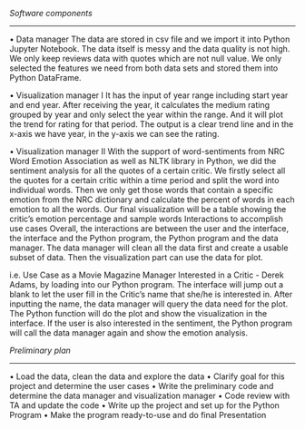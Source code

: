 *Software components*
____________
•	Data manager
The data are stored in csv file and we import it into Python Jupyter Notebook. The data itself is messy and the data quality is not high. We only keep reviews data with quotes which are not null value. We only selected the features we need from both data sets and stored them into Python DataFrame. 

•	Visualization manager Ⅰ
It has the input of year range including start year and end year. After receiving the year, it calculates the medium rating grouped by year and only select the year within the range. And it will plot the trend for rating for that period. The output is a clear trend line and in the x-axis we have year, in the y-axis we can see the rating.

•	Visualization manager Ⅱ
With the support of  word-sentiments from NRC Word Emotion Association  as well as NLTK library in Python, we did the sentiment analysis for all the quotes of a certain critic. We firstly select all the quotes for a certain critic within a time period and split the word into individual words. Then we only get those words that contain a specific emotion from the NRC dictionary and calculate the percent of words in each emotion to all the words. Our final visualization will be a table showing the critic’s emotion percentage and sample words
Interactions to accomplish use cases
Overall, the interactions are between the user and the interface, the interface and the Python program, the Python program and the data manager. The data manager will clean all the data first and create a usable subset of data. Then the visualization part can use the data for plot.

i.e. Use Case as a Movie Magazine Manager
Interested in a Critic - Derek Adams, by loading into our Python program. The interface will jump out a blank to let the user fill in the Critic’s name that she/he is interested in. After inputting the name, the data manager will query the data need for the plot. The Python function will do the plot and show the visualization in the interface. If the user is also interested in the sentiment, the Python program will call the data manager again and show the emotion analysis. 

*Preliminary plan*
________________
•	Load the data, clean the data and explore the data 
•	Clarify goal for this project and determine the user cases 
•	Write the preliminary code and determine the data manager and visualization manager
•	Code review with TA and update the code 
•	Write up the project and set up for the Python Program
•	Make the program ready-to-use and do final Presentation

